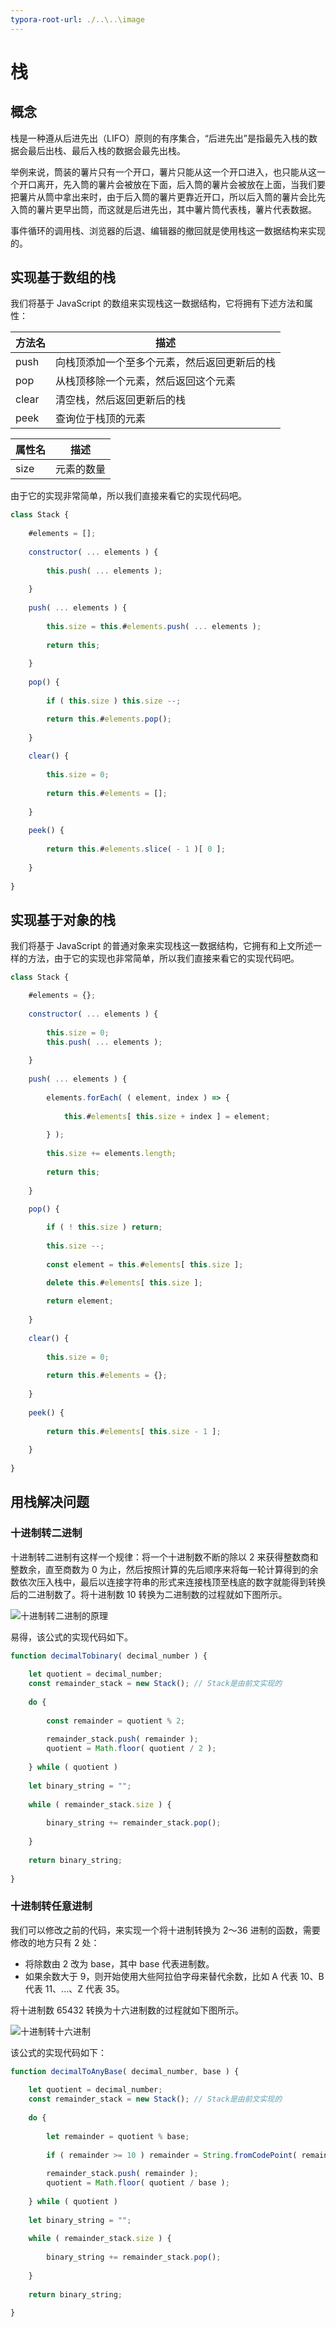```yaml
---
typora-root-url: ./..\..\image
---
```


# 栈

## 概念

栈是一种遵从后进先出（LIFO）原则的有序集合，“后进先出”是指最先入栈的数据会最后出栈、最后入栈的数据会最先出栈。

举例来说，筒装的薯片只有一个开口，薯片只能从这一个开口进入，也只能从这一个开口离开，先入筒的薯片会被放在下面，后入筒的薯片会被放在上面，当我们要把薯片从筒中拿出来时，由于后入筒的薯片更靠近开口，所以后入筒的薯片会比先入筒的薯片更早出筒，而这就是后进先出，其中薯片筒代表栈，薯片代表数据。

事件循环的调用栈、浏览器的后退、编辑器的撤回就是使用栈这一数据结构来实现的。

## 实现基于数组的栈

我们将基于 JavaScript 的数组来实现栈这一数据结构，它将拥有下述方法和属性：

| 方法名 | 描述                                         |
| ------ | -------------------------------------------- |
| push   | 向栈顶添加一个至多个元素，然后返回更新后的栈 |
| pop    | 从栈顶移除一个元素，然后返回这个元素         |
| clear  | 清空栈，然后返回更新后的栈                   |
| peek   | 查询位于栈顶的元素                           |

| 属性名 | 描述       |
| ------ | ---------- |
| size   | 元素的数量 |

由于它的实现非常简单，所以我们直接来看它的实现代码吧。

```js
class Stack {
    
    #elements = [];
    
    constructor( ... elements ) {
        
        this.push( ... elements );
        
    }
    
	push( ... elements ) {
        
		this.size = this.#elements.push( ... elements );
        
        return this;
        
    }
    
    pop() {
       
        if ( this.size ) this.size --;

        return this.#elements.pop();
        
    }
    
    clear() {
        
		this.size = 0;
        
        return this.#elements = [];
        
    }
    
    peek() {
        
        return this.#elements.slice( - 1 )[ 0 ];
        
    }
    
}
```

## 实现基于对象的栈

我们将基于 JavaScript 的普通对象来实现栈这一数据结构，它拥有和上文所述一样的方法，由于它的实现也非常简单，所以我们直接来看它的实现代码吧。

```js
class Stack {

    #elements = {};
    
 	constructor( ... elements ) {
     
        this.size = 0;
        this.push( ... elements );
        
    }
    
    push( ... elements ) {
        
        elements.forEach( ( element, index ) => {
            
            this.#elements[ this.size + index ] = element;
            
        } );
        
        this.size += elements.length;
        
        return this;
        
    }
    
    pop() {

        if ( ! this.size ) return;
        
        this.size --;
        
		const element = this.#elements[ this.size ];

        delete this.#elements[ this.size ];
        
        return element;
        
    }
    
    clear() {
        
		this.size = 0;
        
        return this.#elements = {};
        
    }
    
    peek() {
        
        return this.#elements[ this.size - 1 ];
        
    }
    
}
```

## 用栈解决问题

### 十进制转二进制

十进制转二进制有这样一个规律：将一个十进制数不断的除以 2 来获得整数商和整数余，直至商数为 0 为止，然后按照计算的先后顺序来将每一轮计算得到的余数依次压入栈中，最后以连接字符串的形式来连接栈顶至栈底的数字就能得到转换后的二进制数了。将十进制数 10 转换为二进制数的过程就如下图所示。

![十进制转二进制的原理](/algorithm-and-data-structure/stack/decimal-to-binary.png)

易得，该公式的实现代码如下。

```js
function decimalTobinary( decimal_number ) {
    
    let quotient = decimal_number;
    const remainder_stack = new Stack(); // Stack是由前文实现的
    
	do {
        
        const remainder = quotient % 2;
        
		remainder_stack.push( remainder );
        quotient = Math.floor( quotient / 2 );
        
    } while ( quotient )
        
    let binary_string = "";
    
    while ( remainder_stack.size ) {
        
        binary_string += remainder_stack.pop();
        
    }
    
    return binary_string;
    
}
```

### 十进制转任意进制

我们可以修改之前的代码，来实现一个将十进制转换为 2～36 进制的函数，需要修改的地方只有 2 处：

- 将除数由 2 改为 base，其中 base 代表进制数。
- 如果余数大于 9，则开始使用大些阿拉伯字母来替代余数，比如 A 代表 10、B 代表 11、...、Z 代表 35。

将十进制数 65432 转换为十六进制数的过程就如下图所示。

![十进制转十六进制](/algorithm-and-data-structure/stack/decimal-to-hex.png)

该公式的实现代码如下：

```js
function decimalToAnyBase( decimal_number, base ) {
    
    let quotient = decimal_number;
    const remainder_stack = new Stack(); // Stack是由前文实现的
    
	do {
        
        let remainder = quotient % base;
        
        if ( remainder >= 10 ) remainder = String.fromCodePoint( remainder - 10 + 0x41 );
        
		remainder_stack.push( remainder );
        quotient = Math.floor( quotient / base );
        
	} while ( quotient )
        
    let binary_string = "";
    
    while ( remainder_stack.size ) {
        
        binary_string += remainder_stack.pop();
        
    }
    
    return binary_string;
    
}
```

